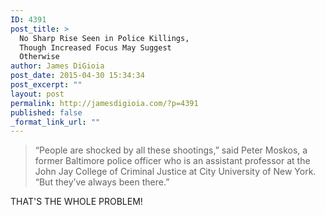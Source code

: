 ```yaml
---
ID: 4391
post_title: >
  No Sharp Rise Seen in Police Killings,
  Though Increased Focus May Suggest
  Otherwise
author: James DiGioia
post_date: 2015-04-30 15:34:34
post_excerpt: ""
layout: post
permalink: http://jamesdigioia.com/?p=4391
published: false
_format_link_url: ""
---
```

> “People are shocked by all these shootings,” said Peter Moskos, a former Baltimore police officer who is an assistant professor at the John Jay College of Criminal Justice at City University of New York. “But they’ve always been there.”

THAT'S THE WHOLE PROBLEM!